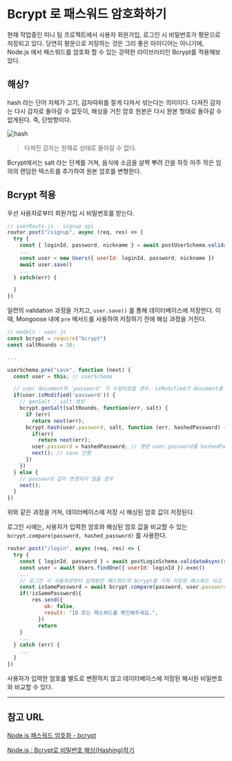 # Bcrypt 로 패스워드 암호화하기

현재 작업중인 미니 팀 프로젝트에서 사용자 회원가입, 로그인 시 비밀번호가 평문으로 저장되고 있다. 당연히 평문으로 저장하는 것은 그리 좋은 아이디어는 아니기에, Node.js 에서 패스워드를 암호화 할 수 있는 강력한 라이브러리인 Bcrypt를 적용해보았다.

## 해싱?

hash 라는 단어 자체가 고기, 감자따위를 잘게 다져서 섞는다는 의미이다. 다져진 감자는 다시 감자로 돌아갈 수 없듯이, 해싱을 거친 암호 원본은  다시 원본 형태로 돌아갈 수 없게된다. 즉, 단방향이다.

![hash](https://user-images.githubusercontent.com/4746025/153893424-78d8f3df-6a75-4329-8a65-d29bdfcfc3cc.png)

> 다져진 감자는 원재료 상태로 돌아갈 수 없다.

Bcrypt에서는 salt 라는 단계를 거쳐, 음식에 소금을 살짝 뿌려 간을 하듯 아주 작은 임의의 랜덤한 텍스트를 추가하여 원본 암호를 변형한다.

## Bcrypt 적용

우선 사용자로부터 회원가입 시 비밀번호를 받는다.

```javascript
// userRoute.js - signup api
router.post("/signup", async (req, res) => {
  try {
    const { loginId, password, nickname } = await postUserSchema.validateAsync(req.body)
    ...
    const user = new Users({ userId: loginId, password, nickname })
    await user.save()
    ...
  } catch(err) {

  }
})
```

일련의 validation 과정을 거치고, `user.save()` 를 통해 데이터베이스에 저장한다. 이 때, Mongoose 내에 `pre` 메서드를 사용하여 저장하기 전에 해싱 과정을 거친다.

```javascript
// models - user.js
const bcrypt = require("bcrypt")
const saltRounds = 10;

...

userSchema.pre("save", function (next) {
  const user = this; // userSchema

  // user document의 'password' 가 수정되었을 경우. isModified가 document를 새로 추가하는 경우에도 동작함.
  if(user.isModified('password')) { 
    // genSalt : salt 생성
    bcrypt.genSalt(saltRounds, function(err, salt) {
      if (err)
        return next(err);
      bcrypt.hash(user.password, salt, function (err, hashedPassword) {
        if(err)
          return next(err);
        user.password = hashedPassword; // 평문 user.password를 hashedPassword 로 입력
        next(); // save 진행
      })
    })
  } else {
    // password 값이 변경되지 않을 경우
    next();
  }
})
```

위와 같은 과정을 거쳐, 데이터베이스에 저장 시 해싱된 암호 값이 저장된다.

로그인 시에는, 사용자가 입력한 암호와 해싱된 암호 값을 비교할 수 있는 `bcrypt.compare(password, hashed_password)` 를 사용한다.

```javascript
router.post("/login", async (req, res) => {
  try {
    const { loginId, password } = await postLoginSchema.validateAsync(req.body)
    const user = await Users.findOne({ userId: loginId }).exec()
    ...
    // 로그인 시 사용자로부터 입력받은 패스워드와 bcrypt를 거쳐 저장된 패스워드 비교
    const isSamePassword = await bcrypt.compare(password, user.password)
    if(!isSamePassword){
        res.send({
            ok: false,
            result: "ID 또는 패스워드를 확인해주세요.",
          })
          return
    }
    ...
  } catch (err) {
    ...
  }
})
```

사용자가 입력한 암호를 별도로 변환하지 않고 데이터베이스에 저장된 해시된 비밀번호와 비교할 수 있다.

---

## 참고 URL

[Node.js 패스워드 암호화 - bcrypt](https://gofnrk.tistory.com/112)

[Node.js : Bcrypt로 비밀번호 해싱(Hashing)하기](https://velog.io/@iamhayoung/Bcrypt%EB%A1%9C-%EB%B9%84%EB%B0%80%EB%B2%88%ED%98%B8-%EC%95%94%ED%98%B8%ED%99%94%ED%95%98%EA%B8%B0)